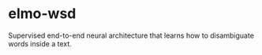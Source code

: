 # elmo-wsd
Supervised end-to-end neural architecture that learns how to disambiguate words inside a text.

